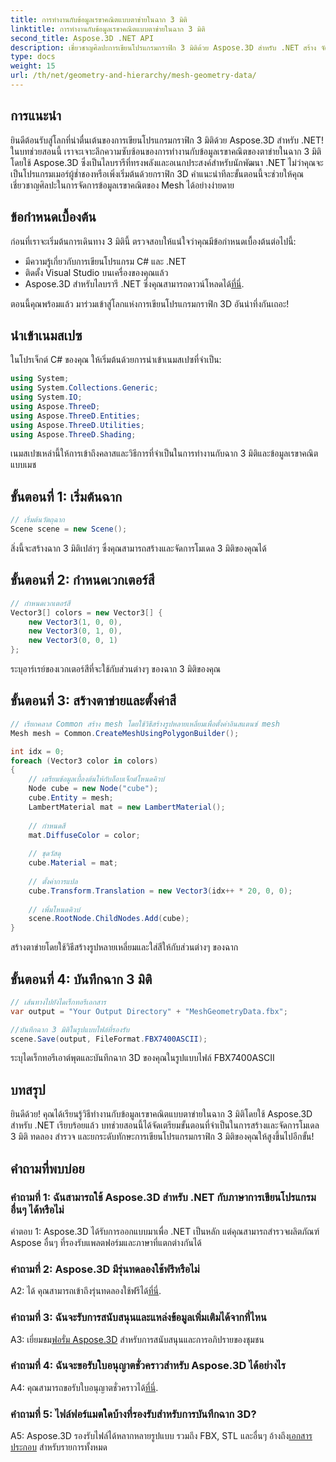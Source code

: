 ```yaml
---
title: การทำงานกับข้อมูลเรขาคณิตแบบตาข่ายในฉาก 3 มิติ
linktitle: การทำงานกับข้อมูลเรขาคณิตแบบตาข่ายในฉาก 3 มิติ
second_title: Aspose.3D .NET API
description: เชี่ยวชาญศิลปะการเขียนโปรแกรมกราฟิก 3 มิติด้วย Aspose.3D สำหรับ .NET สร้าง จัดการ และบันทึกฉาก 3 มิติที่น่าทึ่งได้อย่างง่ายดาย
type: docs
weight: 15
url: /th/net/geometry-and-hierarchy/mesh-geometry-data/
---
```

## การแนะนำ

ยินดีต้อนรับสู่โลกที่น่าตื่นเต้นของการเขียนโปรแกรมกราฟิก 3 มิติด้วย Aspose.3D สำหรับ .NET! ในบทช่วยสอนนี้ เราจะเจาะลึกความซับซ้อนของการทำงานกับข้อมูลเรขาคณิตของตาข่ายในฉาก 3 มิติโดยใช้ Aspose.3D ซึ่งเป็นไลบรารีที่ทรงพลังและอเนกประสงค์สำหรับนักพัฒนา .NET ไม่ว่าคุณจะเป็นโปรแกรมเมอร์ผู้ช่ำชองหรือเพิ่งเริ่มต้นด้วยกราฟิก 3D คำแนะนำทีละขั้นตอนนี้จะช่วยให้คุณเชี่ยวชาญศิลปะในการจัดการข้อมูลเรขาคณิตของ Mesh ได้อย่างง่ายดาย

## ข้อกำหนดเบื้องต้น

ก่อนที่เราจะเริ่มต้นการเดินทาง 3 มิตินี้ ตรวจสอบให้แน่ใจว่าคุณมีข้อกำหนดเบื้องต้นต่อไปนี้:

- มีความรู้เกี่ยวกับการเขียนโปรแกรม C# และ .NET
- ติดตั้ง Visual Studio บนเครื่องของคุณแล้ว
-  Aspose.3D สำหรับไลบรารี .NET ซึ่งคุณสามารถดาวน์โหลดได้[ที่นี่](https://releases.aspose.com/3d/net/).

ตอนนี้คุณพร้อมแล้ว มาร่วมเข้าสู่โลกแห่งการเขียนโปรแกรมกราฟิก 3D อันน่าทึ่งกันเถอะ!

## นำเข้าเนมสเปซ

ในโปรเจ็กต์ C# ของคุณ ให้เริ่มต้นด้วยการนำเข้าเนมสเปซที่จำเป็น:

```csharp
using System;
using System.Collections.Generic;
using System.IO;
using Aspose.ThreeD;
using Aspose.ThreeD.Entities;
using Aspose.ThreeD.Utilities;
using Aspose.ThreeD.Shading;
```

เนมสเปซเหล่านี้ให้การเข้าถึงคลาสและวิธีการที่จำเป็นในการทำงานกับฉาก 3 มิติและข้อมูลเรขาคณิตแบบเมช

## ขั้นตอนที่ 1: เริ่มต้นฉาก

```csharp
// เริ่มต้นวัตถุฉาก
Scene scene = new Scene();
```

สิ่งนี้จะสร้างฉาก 3 มิติเปล่าๆ ซึ่งคุณสามารถสร้างและจัดการโมเดล 3 มิติของคุณได้

## ขั้นตอนที่ 2: กำหนดเวกเตอร์สี

```csharp
// กำหนดเวกเตอร์สี
Vector3[] colors = new Vector3[] {
    new Vector3(1, 0, 0),
    new Vector3(0, 1, 0),
    new Vector3(0, 0, 1)
};
```

ระบุอาร์เรย์ของเวกเตอร์สีที่จะใช้กับส่วนต่างๆ ของฉาก 3 มิติของคุณ

## ขั้นตอนที่ 3: สร้างตาข่ายและตั้งค่าสี

```csharp
// เรียกคลาส Common สร้าง mesh โดยใช้วิธีสร้างรูปหลายเหลี่ยมเพื่อตั้งค่าอินสแตนซ์ mesh
Mesh mesh = Common.CreateMeshUsingPolygonBuilder();

int idx = 0;
foreach (Vector3 color in colors)
{
    // เตรียมข้อมูลเบื้องต้นให้กับอ็อบเจ็กต์โหนดคิวบ์
    Node cube = new Node("cube");
    cube.Entity = mesh;
    LambertMaterial mat = new LambertMaterial();
    
    // กำหนดสี
    mat.DiffuseColor = color;
    
    // ชุดวัสดุ
    cube.Material = mat;
    
    // ตั้งค่าการแปล
    cube.Transform.Translation = new Vector3(idx++ * 20, 0, 0);
    
    // เพิ่มโหนดคิวบ์
    scene.RootNode.ChildNodes.Add(cube);
}
```

สร้างตาข่ายโดยใช้วิธีสร้างรูปหลายเหลี่ยมและใส่สีให้กับส่วนต่างๆ ของฉาก

## ขั้นตอนที่ 4: บันทึกฉาก 3 มิติ

```csharp
// เส้นทางไปยังไดเร็กทอรีเอกสาร
var output = "Your Output Directory" + "MeshGeometryData.fbx";

//บันทึกฉาก 3 มิติในรูปแบบไฟล์ที่รองรับ
scene.Save(output, FileFormat.FBX7400ASCII);
```

ระบุไดเร็กทอรีเอาต์พุตและบันทึกฉาก 3D ของคุณในรูปแบบไฟล์ FBX7400ASCII

## บทสรุป

ยินดีด้วย! คุณได้เรียนรู้วิธีทำงานกับข้อมูลเรขาคณิตแบบตาข่ายในฉาก 3 มิติโดยใช้ Aspose.3D สำหรับ .NET เรียบร้อยแล้ว บทช่วยสอนนี้ได้จัดเตรียมขั้นตอนที่จำเป็นในการสร้างและจัดการโมเดล 3 มิติ ทดลอง สำรวจ และยกระดับทักษะการเขียนโปรแกรมกราฟิก 3 มิติของคุณให้สูงขึ้นไปอีกขั้น!

## คำถามที่พบบ่อย

### คำถามที่ 1: ฉันสามารถใช้ Aspose.3D สำหรับ .NET กับภาษาการเขียนโปรแกรมอื่นๆ ได้หรือไม่

คำตอบ 1: Aspose.3D ได้รับการออกแบบมาเพื่อ .NET เป็นหลัก แต่คุณสามารถสำรวจผลิตภัณฑ์ Aspose อื่นๆ ที่รองรับแพลตฟอร์มและภาษาที่แตกต่างกันได้

### คำถามที่ 2: Aspose.3D มีรุ่นทดลองใช้ฟรีหรือไม่

 A2: ได้ คุณสามารถเข้าถึงรุ่นทดลองใช้ฟรีได้[ที่นี่](https://releases.aspose.com/).

### คำถามที่ 3: ฉันจะรับการสนับสนุนและแหล่งข้อมูลเพิ่มเติมได้จากที่ไหน

 A3: เยี่ยมชม[ฟอรั่ม Aspose.3D](https://forum.aspose.com/c/3d/18) สำหรับการสนับสนุนและการอภิปรายของชุมชน

### คำถามที่ 4: ฉันจะขอรับใบอนุญาตชั่วคราวสำหรับ Aspose.3D ได้อย่างไร

 A4: คุณสามารถขอรับใบอนุญาตชั่วคราวได้[ที่นี่](https://purchase.aspose.com/temporary-license/).

### คำถามที่ 5: ไฟล์ฟอร์แมตใดบ้างที่รองรับสำหรับการบันทึกฉาก 3D?

 A5: Aspose.3D รองรับไฟล์ได้หลากหลายรูปแบบ รวมถึง FBX, STL และอื่นๆ อ้างถึง[เอกสารประกอบ](https://reference.aspose.com/3d/net/) สำหรับรายการทั้งหมด
